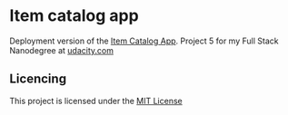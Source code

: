# Item catalog app

Deployment version of the [Item Catalog App](https://github.com/stonescar/item-catalog).
Project 5 for my Full Stack Nanodegree at [udacity.com](http://udacity.com)


## Licencing
This project is licensed under the [MIT License](LICENSE)